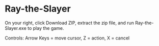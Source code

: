 # Ray-the-Slayer
On your right, click Download ZIP, extract the zip file, and run Ray-the-Slayer.exe to play the game.

Controls: Arrow Keys = move cursor, Z = action, X = cancel